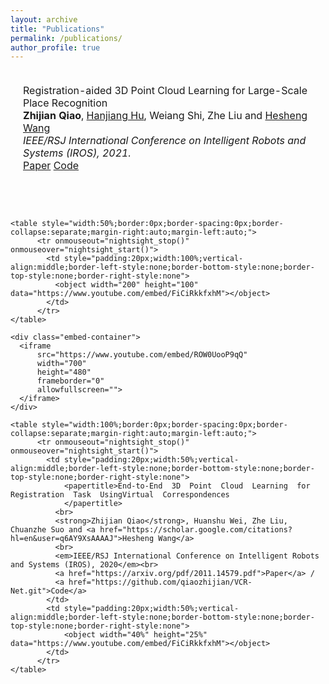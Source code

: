 ```yaml
---
layout: archive
title: "Publications"
permalink: /publications/
author_profile: true
---
```


<!-- [![NetFlix on UWP](https://res.cloudinary.com/marcomontalbano/image/upload/v1587315555/video_to_markdown/images/youtube--2qqYywttue4-c05b58ac6eb4c4700831b2b3070cd403.jpg)](https://youtu.be/2qqYywttue4 "NetFlix on UWP") -->


<html>
    <table style="width:100%;border:0px;border-spacing:0px;border-collapse:separate;margin-right:auto;margin-left:auto;">
          <tr onmouseout="nightsight_stop()" onmouseover="nightsight_start()">
            <td style="padding:20px;width:60%;vertical-align:middle;border-left-style:none;border-bottom-style:none;border-top-style:none;border-right-style:none">
                <papertitle>Registration-aided 3D Point Cloud Learning for Large-Scale Place Recognition
                </papertitle>
              <br>
              <strong>Zhijian Qiao</strong>, <a href="https://hanjianghu.github.io/">Hanjiang Hu</a>, Weiang Shi, Zhe Liu and <a href="https://scholar.google.com/citations?hl=en&user=q6AY9XsAAAAJ">Hesheng Wang</a>
              <br>
              <em>IEEE/RSJ International Conference on Intelligent Robots and Systems (IROS), 2021.</em><br>
              <a href="https://arxiv.org/abs/2012.05018">Paper</a>
              <a href="https://github.com/qiaozhijian/vLPD-Net.git">Code</a>
            </td>
          </tr>
            <td style="padding:20px;width:40%;vertical-align:middle;border-left-style:none;border-bottom-style:none;border-top-style:none;border-right-style:none">
            </td>
          <!-- <tr onmouseout="nightsight_stop()" onmouseover="nightsight_start()">
            <td style="padding:20px;width:50%;vertical-align:middle;border-left-style:none;border-bottom-style:none;border-top-style:none;border-right-style:none">
              <object width="200" height="100" data="https://www.youtube.com/embed/FiCiRkkfxhM"></object>
              <embed src="https://www.youtube.com/embed/FiCiRkkfxhM" allowfullscreen="true" width="200" height="100">
              <iframe  width="200" height="100" src="https://www.youtube.com/embed/FiCiRkkfxhM" frameborder="0" allowfullscreen></iframe>
            </td>
          </tr> -->
    </table>


    <table style="width:50%;border:0px;border-spacing:0px;border-collapse:separate;margin-right:auto;margin-left:auto;">
          <tr onmouseout="nightsight_stop()" onmouseover="nightsight_start()">
            <td style="padding:20px;width:100%;vertical-align:middle;border-left-style:none;border-bottom-style:none;border-top-style:none;border-right-style:none">
              <object width="200" height="100" data="https://www.youtube.com/embed/FiCiRkkfxhM"></object>
            </td>
          </tr>
    </table>

    <div class="embed-container">
      <iframe
          src="https://www.youtube.com/embed/ROW0UooP9qQ"
          width="700"
          height="480"
          frameborder="0"
          allowfullscreen="">
      </iframe>
    </div>

    <table style="width:100%;border:0px;border-spacing:0px;border-collapse:separate;margin-right:auto;margin-left:auto;">
          <tr onmouseout="nightsight_stop()" onmouseover="nightsight_start()">
            <td style="padding:20px;width:50%;vertical-align:middle;border-left-style:none;border-bottom-style:none;border-top-style:none;border-right-style:none">
                <papertitle>End-to-End  3D  Point  Cloud  Learning  for  Registration  Task  UsingVirtual  Correspondences
                </papertitle>
              <br>
              <strong>Zhijian Qiao</strong>, Huanshu Wei, Zhe Liu, Chuanzhe Suo and <a href="https://scholar.google.com/citations?hl=en&user=q6AY9XsAAAAJ">Hesheng Wang</a>
              <br>
              <em>IEEE/RSJ International Conference on Intelligent Robots and Systems (IROS), 2020</em><br>
              <a href="https://arxiv.org/pdf/2011.14579.pdf">Paper</a> /
              <a href="https://github.com/qiaozhijian/VCR-Net.git">Code</a>
            </td>
            <td style="padding:20px;width:50%;vertical-align:middle;border-left-style:none;border-bottom-style:none;border-top-style:none;border-right-style:none">
                <object width="40%" height="25%" data="https://www.youtube.com/embed/FiCiRkkfxhM"></object>
            </td>
          </tr>
    </table>

    
</html>